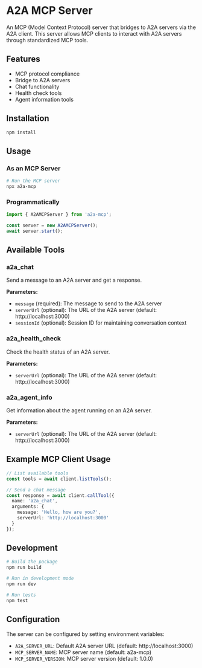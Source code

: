 # A2A MCP Server

An MCP (Model Context Protocol) server that bridges to A2A servers via the A2A client. This server allows MCP clients to interact with A2A servers through standardized MCP tools.

## Features

- MCP protocol compliance
- Bridge to A2A servers
- Chat functionality
- Health check tools
- Agent information tools

## Installation

```bash
npm install
```

## Usage

### As an MCP Server

```bash
# Run the MCP server
npx a2a-mcp
```

### Programmatically

```typescript
import { A2AMCPServer } from 'a2a-mcp';

const server = new A2AMCPServer();
await server.start();
```

## Available Tools

### a2a_chat
Send a message to an A2A server and get a response.

**Parameters:**
- `message` (required): The message to send to the A2A server
- `serverUrl` (optional): The URL of the A2A server (default: http://localhost:3000)
- `sessionId` (optional): Session ID for maintaining conversation context

### a2a_health_check
Check the health status of an A2A server.

**Parameters:**
- `serverUrl` (optional): The URL of the A2A server (default: http://localhost:3000)

### a2a_agent_info
Get information about the agent running on an A2A server.

**Parameters:**
- `serverUrl` (optional): The URL of the A2A server (default: http://localhost:3000)

## Example MCP Client Usage

```typescript
// List available tools
const tools = await client.listTools();

// Send a chat message
const response = await client.callTool({
  name: 'a2a_chat',
  arguments: {
    message: 'Hello, how are you?',
    serverUrl: 'http://localhost:3000'
  }
});
```

## Development

```bash
# Build the package
npm run build

# Run in development mode
npm run dev

# Run tests
npm test
```

## Configuration

The server can be configured by setting environment variables:

- `A2A_SERVER_URL`: Default A2A server URL (default: http://localhost:3000)
- `MCP_SERVER_NAME`: MCP server name (default: a2a-mcp)
- `MCP_SERVER_VERSION`: MCP server version (default: 1.0.0)

